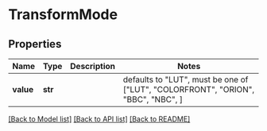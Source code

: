 # TransformMode


## Properties
Name | Type | Description | Notes
------------ | ------------- | ------------- | -------------
**value** | **str** |  | defaults to "LUT",  must be one of ["LUT", "COLORFRONT", "ORION", "BBC", "NBC", ]

[[Back to Model list]](../README.md#documentation-for-models) [[Back to API list]](../README.md#documentation-for-api-endpoints) [[Back to README]](../README.md)


